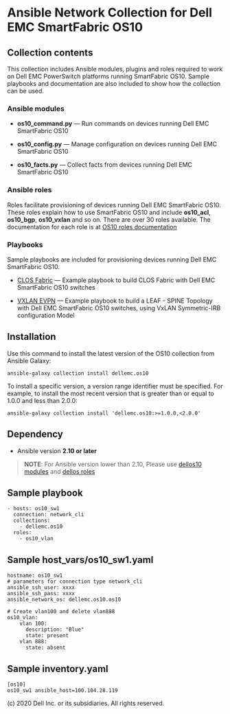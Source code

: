 # Ansible Network Collection for Dell EMC SmartFabric OS10

## Collection contents
This collection includes Ansible modules, plugins and roles required to work on Dell EMC PowerSwitch platforms running SmartFabric OS10. Sample playbooks and documentation are also included to show how the collection can be used.

### Ansible modules

- **os10_command.py** — Run commands on devices running Dell EMC SmartFabric OS10

- **os10_config.py** — Manage configuration on devices running Dell EMC SmartFabric OS10
  
- **os10_facts.py** — Collect facts from devices running Dell EMC SmartFabric OS10

### Ansible roles
Roles facilitate provisioning of devices running Dell EMC SmartFabric OS10. These roles explain how to use SmartFabric OS10 and include **os10_acl**, **os10_bgp**, **os10_vxlan** and so on. There are over 30 roles available. The documentation for each role is at [OS10 roles documentation](https://github.com/ansible-collections/dellemc.os10/blob/master/docs/roles.rst)

### Playbooks
Sample playbooks are included for provisioning devices running Dell EMC SmartFabric OS10.

- [CLOS Fabric](https://github.com/ansible-collections/dellemc.os10/blob/master/playbooks/clos_fabric_ebgp/README.md) — Example playbook to build CLOS Fabric with Dell EMC SmartFabric OS10 switches

- [VXLAN EVPN](https://github.com/ansible-collections/dellemc.os10/blob/master/playbooks/vxlan_evpn/README.md) — Example playbook to build a LEAF - SPINE Topology with Dell EMC SmartFabric OS10 switches, using VxLAN Symmetric-IRB configuration Model

## Installation
Use this command to install the latest version of the OS10 collection from Ansible Galaxy:

    ansible-galaxy collection install dellemc.os10

To install a specific version, a version range identifier must be specified. For example, to install the most recent version that is greater than or equal to 1.0.0 and less than 2.0.0:

    ansible-galaxy collection install 'dellemc.os10:>=1.0.0,<2.0.0'

## Dependency
- Ansible version **2.10 or later**

> **NOTE**: For Ansible version lower than 2.10, Please use [dellos10 modules](https://ansible-dellos-docs.readthedocs.io/en/latest/modules.html#os10-modules) and [dellos roles](https://ansible-dellos-docs.readthedocs.io/en/latest/roles.html)

## Sample playbook

    - hosts: os10_sw1
      connection: network_cli
      collections:
        - dellemc.os10
      roles:
        - os10_vlan

## Sample host_vars/os10_sw1.yaml

    hostname: os10_sw1
    # parameters for connection type network_cli
    ansible_ssh_user: xxxx
    ansible_ssh_pass: xxxx
    ansible_network_os: dellemc.os10.os10

    # Create vlan100 and delete vlan888
    os10_vlan:
        vlan 100:
          description: "Blue"
          state: present
        vlan 888:
          state: absent

## Sample inventory.yaml

    [os10]
    os10_sw1 ansible_host=100.104.28.119


(c) 2020 Dell Inc. or its subsidiaries. All rights reserved.
